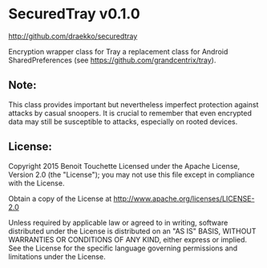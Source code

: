 # SecuredTray v0.1.0

http://github.com/draekko/securedtray

Encryption wrapper class for Tray a replacement class for Android SharedPreferences (see https://github.com/grandcentrix/tray).

## Note:

This class provides important but nevertheless imperfect protection against attacks by casual snoopers. It is crucial to remember that even encrypted data may still be susceptible to attacks, especially on rooted devices.

## License:

Copyright 2015 Benoit Touchette
Licensed under the Apache License, Version 2.0 (the "License");
you may not use this file except in compliance with the License.

Obtain a copy of the License at http://www.apache.org/licenses/LICENSE-2.0
 
Unless required by applicable law or agreed to in writing, software
distributed under the License is distributed on an "AS IS" BASIS,
WITHOUT WARRANTIES OR CONDITIONS OF ANY KIND, either express or implied.
See the License for the specific language governing permissions and
limitations under the License.
